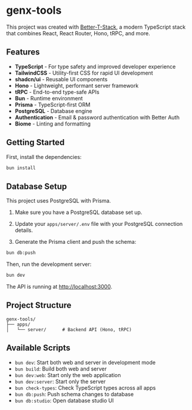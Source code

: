 # genx-tools

This project was created with [Better-T-Stack](https://github.com/AmanVarshney01/create-better-t-stack), a modern TypeScript stack that combines React, React Router, Hono, tRPC, and more.

## Features

- **TypeScript** - For type safety and improved developer experience
- **TailwindCSS** - Utility-first CSS for rapid UI development
- **shadcn/ui** - Reusable UI components
- **Hono** - Lightweight, performant server framework
- **tRPC** - End-to-end type-safe APIs
- **Bun** - Runtime environment
- **Prisma** - TypeScript-first ORM
- **PostgreSQL** - Database engine
- **Authentication** - Email & password authentication with Better Auth
- **Biome** - Linting and formatting

## Getting Started

First, install the dependencies:

```bash
bun install
```

## Database Setup

This project uses PostgreSQL with Prisma.

1. Make sure you have a PostgreSQL database set up.
2. Update your `apps/server/.env` file with your PostgreSQL connection details.

4. Generate the Prisma client and push the schema:
```bash
bun db:push
```


Then, run the development server:

```bash
bun dev
```



The API is running at [http://localhost:3000](http://localhost:3000).



## Project Structure

```
genx-tools/
├── apps/
│   └── server/      # Backend API (Hono, tRPC)
```

## Available Scripts

- `bun dev`: Start both web and server in development mode
- `bun build`: Build both web and server
- `bun dev:web`: Start only the web application
- `bun dev:server`: Start only the server
- `bun check-types`: Check TypeScript types across all apps
- `bun db:push`: Push schema changes to database
- `bun db:studio`: Open database studio UI
